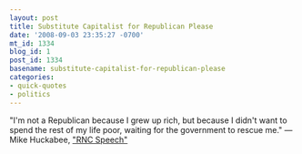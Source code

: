 ```yaml
---
layout: post
title: Substitute Capitalist for Republican Please
date: '2008-09-03 23:35:27 -0700'
mt_id: 1334
blog_id: 1
post_id: 1334
basename: substitute-capitalist-for-republican-please
categories:
- quick-quotes
- politics
---
```

"I'm not a Republican because I grew up rich, but because I didn't want to spend the rest of my life poor, waiting for the government to rescue me." &#x2014; Mike Huckabee, <a href="http://www.huffingtonpost.com/2008/09/03/mike-huckabee-rnc-speech_n_123634.html">"RNC Speech"</a>
